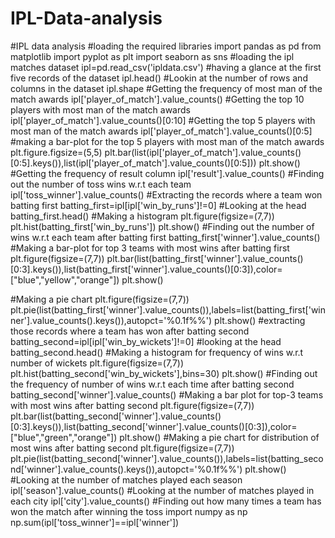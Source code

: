 # IPL-Data-analysis
#IPL data analysis
#loading the required libraries
import pandas as pd
from matplotlib import pyplot as plt
import seaborn as sns
#loading the ipl matches dataset
ipl=pd.read_csv('ipldata.csv')
#having a glance at the first five records of the dataset
ipl.head()
#Lookin at the number of rows and columns in the dataset
ipl.shape
#Getting the frequency of most man of the match awards
ipl['player_of_match'].value_counts()
#Getting the top 10 players with most man of the match awards
ipl['player_of_match'].value_counts()[0:10]
#Getting the top 5 players with most man of the match awards
ipl['player_of_match'].value_counts()[0:5]
#making a bar-plot for the top 5 players with most man of the match awards
plt.figure.figsize=(5,5)
plt.bar(list(ipl['player_of_match'].value_counts()[0:5].keys()),list(ipl['player_of_match'].value_counts()[0:5]))
plt.show()
#Getting the frequency of result column
ipl['result'].value_counts()
#Finding out the number of toss wins w.r.t each team
ipl['toss_winner'].value_counts()
#Extracting the records where a team won batting first
batting_first=ipl[ipl['win_by_runs']!=0]
#Looking at the head
batting_first.head()
#Making a histogram 
plt.figure(figsize=(7,7))
plt.hist(batting_first['win_by_runs'])
plt.show()
#Finding out the number of wins w.r.t each team after batting first
batting_first['winner'].value_counts()
#Making a bar-plot for top 3 teams with most wins after batting first
plt.figure(figsize=(7,7))
plt.bar(list(batting_first['winner'].value_counts()[0:3].keys()),list(batting_first['winner'].value_counts()[0:3]),color=["blue","yellow","orange"])
plt.show()
 
#Making a pie chart
plt.figure(figsize=(7,7))
plt.pie(list(batting_first['winner'].value_counts()),labels=list(batting_first['winner'].value_counts().keys()),autopct='%0.1f%%')
plt.show()
#extracting those records where a team has won after batting second
batting_second=ipl[ipl['win_by_wickets']!=0]
#looking at the head
batting_second.head()
#Making a histogram for frequency of wins w.r.t number of wickets
plt.figure(figsize=(7,7))
plt.hist(batting_second['win_by_wickets'],bins=30)
plt.show()
#Finding out the frequency of number of wins w.r.t each time after batting second
batting_second['winner'].value_counts()
#Making a bar plot for top-3 teams with most wins after batting second
plt.figure(figsize=(7,7))
plt.bar(list(batting_second['winner'].value_counts()[0:3].keys()),list(batting_second['winner'].value_counts()[0:3]),color=["blue","green","orange"])
plt.show()
#Making a pie chart for distribution of most wins after batting second
plt.figure(figsize=(7,7))
plt.pie(list(batting_second['winner'].value_counts()),labels=list(batting_second['winner'].value_counts().keys()),autopct='%0.1f%%')
plt.show()
#Looking at the number of matches played each season
ipl['season'].value_counts()
#Looking at the number of matches played in each city
ipl['city'].value_counts()
#Finding out how many times a team has won the match after winning the toss
import numpy as np
np.sum(ipl['toss_winner']==ipl['winner'])
